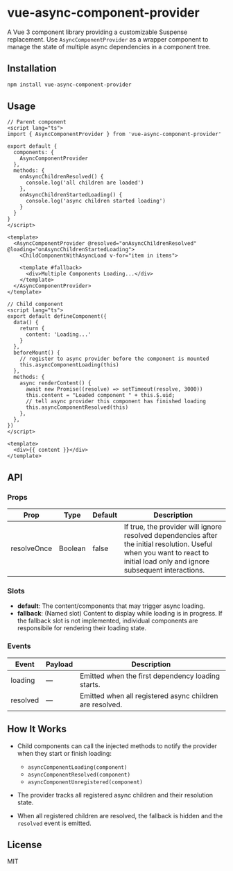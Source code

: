 # vue-async-component-provider

A Vue 3 component library providing a customizable Suspense replacement. Use `AsyncComponentProvider` as a wrapper component to manage the state of multiple async dependencies in a component tree.

## Installation

```bash
npm install vue-async-component-provider
```

## Usage

```vue
// Parent component
<script lang="ts">
import { AsyncComponentProvider } from 'vue-async-component-provider'

export default {
  components: {
    AsyncComponentProvider
  },
  methods: {
    onAsyncChildrenResolved() {
      console.log('all children are loaded')
    },
    onAsyncChildrenStartedLoading() {
      console.log('async children started loading')
    }
  }
}
</script>

<template>
  <AsyncComponentProvider @resolved="onAsyncChildrenResolved" @loading="onAsyncChildrenStartedLoading">
    <ChildComponentWithAsyncLoad v-for="item in items">

    <template #fallback>
      <div>Multiple Components Loading...</div>
    </template>
  </AsyncComponentProvider>
</template>
```

```vue
// Child component
<script lang="ts">
export default defineComponent({
  data() {
    return {
      content: 'Loading...'
    }
  },
  beforeMount() {
    // register to async provider before the component is mounted
    this.asyncComponentLoading(this)
  },
  methods: {
    async renderContent() {
      await new Promise((resolve) => setTimeout(resolve, 3000))
      this.content = "Loaded component " + this.$.uid;
      // tell async provider this component has finished loading
      this.asyncComponentResolved(this)
    },
  },
})
</script>

<template>
  <div>{{ content }}</div>
</template>
```

## API

### Props

| Prop         | Type    | Default | Description                                                                 |
|--------------|---------|---------|-----------------------------------------------------------------------------|
| resolveOnce  | Boolean | false   | If true, the provider will ignore resolved dependencies after the initial resolution. Useful when you want to react to initial load only and ignore subsequent interactions. |

### Slots

- **default**: The content/components that may trigger async loading.
- **fallback**: (Named slot) Content to display while loading is in progress. If the fallback slot is not implemented, individual components are responsibile for rendering their loading state.

### Events

| Event     | Payload | Description                                 |
|-----------|---------|---------------------------------------------|
| loading   | —       | Emitted when the first dependency loading starts.                |
| resolved  | —       | Emitted when all registered async children are resolved. |

## How It Works

- Child components can call the injected methods to notify the provider when they start or finish loading:
  - `asyncComponentLoading(component)`
  - `asyncComponentResolved(component)`
  - `asyncComponentUnregistered(component)`

- The provider tracks all registered async children and their resolution state.
- When all registered children are resolved, the fallback is hidden and the `resolved` event is emitted.


## License

MIT


